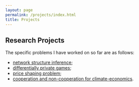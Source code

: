 ```yaml
---
layout: page
permalink: /projects/index.html
title: Projects
---
```


## Research Projects

The specific problems I have worked on so far are as follows:

- [network structure inference](https://chyj528.github.io/mypaper/ACC_2023_Learn_Game_Structure.pdf);
- [differentially private games](https://chyj528.github.io/mypaper/ACC_2023_Private_Game.pdf);
- [price shaping problem](https://chyj528.github.io/mypaper/Automatica_2022.pdf);
- [cooperation and non-cooperation for climate-economics](https://chyj528.github.io/mypaper/arXiv_climate.pdf).

[comment]: <> (### Network Structure Inference)

[comment]: <> (We investigate the capacity of an adversary to learn the underlying interaction)

[comment]: <> (network through repeated best response actions in linear-quadratic games. The)

[comment]: <> (adversary strategically perturbs the decisions of a set of action-compromised)

[comment]: <> (players and observes the sequential decisions of a set of action-leaked players.)

[comment]: <> (The central question pertains to whether such an adversary can fully reconstruct)

[comment]: <> (or effectively estimate the underlying interaction structure among the players.)

[comment]: <> (To begin with, we establish a series of results that characterize the)

[comment]: <> (learnability of the interaction graph from the adversary's perspective by)

[comment]: <> (drawing connections between this network learning problem in games and classical)

[comment]: <> (system identification theory. Subsequently, taking into account the inherent)

[comment]: <> (stability and sparsity constraints inherent in the network interaction)

[comment]: <> (structure, we propose a stable and sparse system identification framework for)

[comment]: <> (learning the interaction graph under both full player action observation and)

[comment]: <> (partial player action observation.)

[comment]: <> (Some of the results is accepted by ACC2023. The complete manuscript is )

[comment]: <> (available on request.)

[comment]: <> (<div style="display:flex">)

[comment]: <> (    <img src="https://chyj528.github.io/research/inference/noise_performance.png" alt="Image 1" style="width:50%;">)

[comment]: <> (    <img src="https://chyj528.github.io/research/inference/T_performance.png" alt="Image 2" style="width:50%;">)

[comment]: <> (</div>)

[comment]: <> (### Differentially Private Games)

[comment]: <> (<img src="https://chyj528.github.io/research/privacy/Pipeline.png">)

[comment]: <> (We study network games where players are involved in information aggregation)

[comment]: <> (processes subject to the differential privacy requirement for players’ payoff)

[comment]: <> (functions. We propose a Laplace linear-quadratic functional perturbation &#40;LLQFP&#41;)

[comment]: <> (mechanism, which perturbs players' payoff functions with linear-quadratic)

[comment]: <> (functions whose coefficients are produced from truncated Laplace distributions.)

[comment]: <> (For monotone games, we show that the LLQFP mechanism maintains the concavity)

[comment]: <> (property of the perturbed payoff functions, and produces a perturbed NE whose)

[comment]: <> (distance from the original NE is bounded and adjustable by Laplace parameter)

[comment]: <> (tuning. We focus on linear-quadratic games, which is a fundamental type of)

[comment]: <> (network games with players' payoffs being linear-quadratic functions, and derive)

[comment]: <> (explicit conditions on how the LLQFP mechanism ensures differential privacy with)

[comment]: <> (a given privacy budget.)

[comment]: <> (### Price Shaping Problem)

[comment]: <> (&#40;to guarantee unit resource price under a threshold&#41;)

[comment]: <> (<img src="https://chyj528.github.io/research/shaping/rhp_ehp.png">)

[comment]: <> (### Cooperation and Non-cooperation for Climate-Economics)

[comment]: <> (<div style="display:flex">)

[comment]: <> (    <img src="https://chyj528.github.io/research/climate/DICE_workflow.png" alt="Image 1" style="width:50%;">)

[comment]: <> (    <img src="https://chyj528.github.io/research/climate/RICE_workflow.png" alt="Image 2" style="width:50%;">)

[comment]: <> (</div>)


[comment]: <> (<div class="no-indent">)

[comment]: <> (One of the most widely used models for studying the geographical economics )

[comment]: <> (of climate change is the Regional Integrated model of Climate and the )

[comment]: <> (Economy &#40;RICE&#41;. We investigate how cooperation and competition arise in regional climate policies under the RICE framework from the standpoints of game theory and optimal control. )

[comment]: <> (First, we show that the RICE model is inherently a dynamic game. Second, we)

[comment]: <> (study both cooperative and non-cooperative solutions to this RICE dynamic game.)

[comment]: <> (- Cooperative settings:)

[comment]: <> (  - We investigate the global social welfare equilibrium that maximizes the)

[comment]: <> (    weighted and cumulative social welfare across regions.)

[comment]: <> (  - We divide the regions into two clusters: developed and developing, and look)

[comment]: <> (    at the social welfare frontier under the notion of Pareto optimality.)

[comment]: <> (  - We present a receding horizon approach to approximate the global social)

[comment]: <> (    welfare equilibrium for robustness and computational efficiency.)

[comment]: <> (- Non-cooperative settings:)

[comment]: <> (  - We study best-response dynamics and open-loop Nash equilibrium of the RICE)

[comment]: <> (    game. A Recursive Best-response Algorithm for Dynamic Games &#40;RBA-DG&#41; is)

[comment]: <> (    proposed to describe the sequences of best-response decisions for dynamic)

[comment]: <> (    games, which indicates convergence to open-loop Nash equilibrium when)

[comment]: <> (    applied to the RICE game by numerical studies.)

[comment]: <> (  - We also study online receding horizon feedback decisions of the RICE game. A)

[comment]: <> (    Receding Horizon Feedback Algorithm for Dynamic Games &#40;RHFA-DG&#41; is proposed.)

[comment]: <> (All these proposed solution concepts are implemented and open sourced using the)

[comment]: <> (latest updated parameters and data.)

[comment]: <> (The results reveal how game theory may be used to facilitate international)

[comment]: <> (negotiations towards consensus on regional climate-change mitigation policies,)

[comment]: <> (as well as how cooperative and competitive regional relations shape climate)

[comment]: <> (change for our future.)

[comment]: <> (</div> )